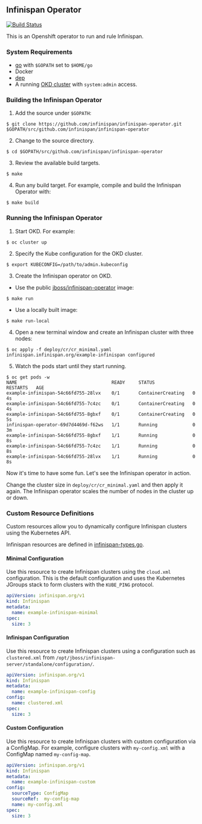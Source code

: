 ## Infinispan Operator

[![Build Status](https://travis-ci.org/infinispan/infinispan-operator.svg?branch=master)](https://travis-ci.org/infinispan/infinispan-operator)

This is an Openshift operator to run and rule Infinispan.

### System Requirements

* [go](https://github.com/golang/go) with `$GOPATH` set to `$HOME/go`
* Docker
* [dep](https://github.com/golang/dep#installation)    
* A running [OKD cluster](https://www.okd.io/download.html) with `system:admin` access.

### Building the Infinispan Operator

1. Add the source under `$GOPATH`:
```
$ git clone https://github.com/infinispan/infinispan-operator.git $GOPATH/src/github.com/infinispan/infinispan-operator
```
2. Change to the source directory.
```
$ cd $GOPATH/src/github.com/infinispan/infinispan-operator
```
3. Review the available build targets.
```
$ make
```
4. Run any build target. For example, compile and build the Infinispan Operator with:
```
$ make build
```

### Running the Infinispan Operator

1. Start OKD. For example:
```
$ oc cluster up
```
2. Specify the Kube configuration for the OKD cluster.
```
$ export KUBECONFIG=/path/to/admin.kubeconfig
```
3. Create the Infinispan operator on OKD.
  * Use the public  [jboss/infinispan-operator](https://hub.docker.com/r/jboss/infinispan-operator) image:
  ```
  $ make run
  ```
  * Use a locally built image:
  ```
  $ make run-local
  ```
4. Open a new terminal window and create an Infinispan cluster with three nodes:
```
$ oc apply -f deploy/cr/cr_minimal.yaml
infinispan.infinispan.org/example-infinispan configured
```
5. Watch the pods start until they start running.
```
$ oc get pods -w
NAME                                   READY     STATUS              RESTARTS   AGE
example-infinispan-54c66fd755-28lvx    0/1       ContainerCreating   0          4s
example-infinispan-54c66fd755-7c4zc    0/1       ContainerCreating   0          4s
example-infinispan-54c66fd755-8gbxf    0/1       ContainerCreating   0          5s
infinispan-operator-69d7d4469d-f62ws   1/1       Running             0          3m
example-infinispan-54c66fd755-8gbxf    1/1       Running             0          8s
example-infinispan-54c66fd755-7c4zc    1/1       Running             0          8s
example-infinispan-54c66fd755-28lvx    1/1       Running             0          8s
```

Now it's time to have some fun. Let's see the Infinispan operator in action.

Change the cluster size in `deploy/cr/cr_minimal.yaml` and then apply it again. The Infinispan operator scales the number of nodes in the cluster up or down.

### Custom Resource Definitions

Custom resources allow you to dynamically configure Infinispan clusters using the Kubernetes API.

Infinispan resources are defined in [infinispan-types.go](https://github.com/infinispan/infinispan-operator/blob/master/pkg/apis/infinispan/v1/infinispan_types.go).

#### Minimal Configuration
Use this resource to create Infinispan clusters using the `cloud.xml` configuration. This is the default configuration and uses the Kubernetes JGroups stack to form clusters with the `KUBE_PING` protocol.

```yaml
apiVersion: infinispan.org/v1
kind: Infinispan
metadata:
  name: example-infinispan-minimal
spec:
  size: 3
```

#### Infinispan Configuration
Use this resource to create Infinispan clusters using a configuration such as `clustered.xml` from `/opt/jboss/infinispan-server/standalone/configuration/`.

```yaml
apiVersion: infinispan.org/v1
kind: Infinispan
metadata:
  name: example-infinispan-config
config:
  name: clustered.xml
spec:
  size: 3
```

#### Custom Configuration
Use this resource to create Infinispan clusters with custom configuration via a ConfigMap. For example, configure clusters with `my-config.xml` with a ConfigMap named `my-config-map`.

```yaml
apiVersion: infinispan.org/v1
kind: Infinispan
metadata:
  name: example-infinispan-custom
config:
  sourceType: ConfigMap
  sourceRef:  my-config-map
  name: my-config.xml
spec:
  size: 3
```
